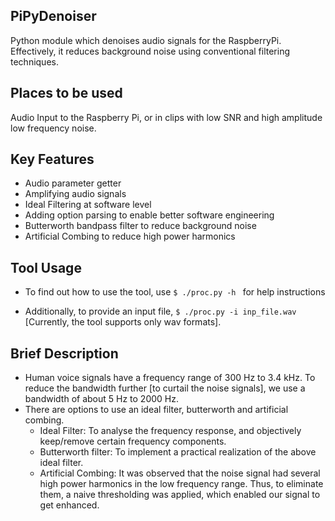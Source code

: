 
## PiPyDenoiser
Python module which denoises audio signals for the RaspberryPi. Effectively, it reduces background noise using conventional filtering techniques.

## Places to be used
Audio Input to the Raspberry Pi, or in clips with low SNR and high amplitude low frequency noise.

## Key Features
* Audio parameter getter
* Amplifying audio signals
* Ideal Filtering at software level
* Adding option parsing to enable better software engineering
* Butterworth bandpass filter to reduce background noise
* Artificial Combing to reduce high power harmonics

## Tool Usage
* To find out how to use the tool, use
  ```$ ./proc.py -h ``` for help instructions

* Additionally, to provide an input file, 
  ```$ ./proc.py -i inp_file.wav```
  [Currently, the tool supports only wav formats].


## Brief Description
* Human voice signals have a frequency range of 300 Hz to 3.4 kHz. To reduce the bandwidth further [to curtail the noise signals], we use a bandwidth of about 5 Hz to 2000 Hz. 
* There are options to use an ideal filter, butterworth and artificial combing.
  * Ideal Filter: To analyse the frequency response, and objectively keep/remove certain frequency components.
  * Butterworth filter: To implement a practical realization of the above ideal filter.
  * Artificial Combing: It was observed that the noise signal had several high power harmonics in the low frequency range. Thus, to eliminate them, a naive thresholding was applied, which enabled our signal to get enhanced.
